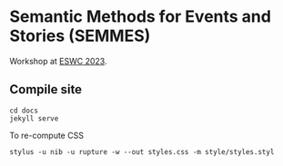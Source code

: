 # Semantic Methods for Events and Stories (SEMMES)

Workshop at [ESWC 2023](https://2023.eswc-conferences.org/).

## Compile site

```
cd docs
jekyll serve
```

To re-compute CSS

```
stylus -u nib -u rupture -w --out styles.css -m style/styles.styl
```